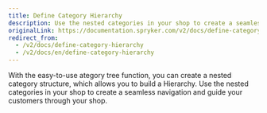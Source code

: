 ```yaml
---
title: Define Category Hierarchy
description: Use the nested categories in your shop to create a seamless navigation and guide your customers through your shop.
originalLink: https://documentation.spryker.com/v2/docs/define-category-hierarchy
redirect_from:
  - /v2/docs/define-category-hierarchy
  - /v2/docs/en/define-category-hierarchy
---
```


With the easy-to-use ategory tree function, you can create a nested category structure, which allows you to build a Hierarchy. Use the nested categories in your shop to create a seamless navigation and guide your customers through your shop. 

